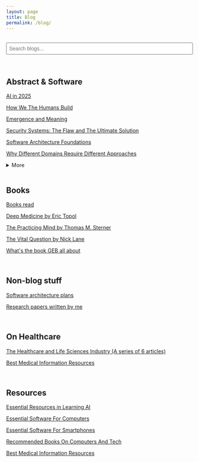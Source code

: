 ```yaml
---
layout: page
title: Blog
permalink: /blog/
---
```


<br>

<style>
#search-input {
  width: 100%;
  max-width: 100%;
  box-sizing: border-box;
  font-size: 1em;
}

@media (max-width: 600px) {
  #search-input {
    font-size: 1em;
    padding: 0.7em;
  }
  #search-results {
    font-size: 1em;
  }
}
</style>

<input id="search-input" placeholder="Search blogs..." style="width:100%;padding:6px;">
<ul id="search-results"></ul>
<script>

function clean(str) {
  // Remove Unicode replacement character, carriage returns, and newlines, then trim
  return str.replace(/\uFFFD/g, '').replace(/[\r\n]+/g, '').trim();
}
  
let docs = [];
fetch('/search_index.json')
  .then(r => r.json())
  .then(data => docs = data);

document.getElementById('search-input').addEventListener('input', function() {
  const q = this.value.trim().toLowerCase();
  const results = docs.filter(doc =>
    doc.title.toLowerCase().includes(q) ||
    (doc.tags && doc.tags.join(' ').toLowerCase().includes(q)) ||
    doc.content.toLowerCase().includes(q)
  );
  document.getElementById('search-results').innerHTML = 
  results.slice(0,15).map(doc =>
    `<li><a href="${doc.url}">${clean(doc.title)}</a> <small>[${(doc.tags || []).join(', ')}]</small></li>`
  ).join('');
});

</script>


<br>

## Abstract & Software

[AI in 2025](https://karthikeshwar1.github.io/blog/2025/AI_in_2025)

[How We The Humans Build](https://karthikeshwar1.github.io/blog/2025/How_We_The_Humans_Build)

[Emergence and Meaning](https://karthikeshwar1.github.io/blog/2025/Emergence_and_Meaning)

[Security Systems: The Flaw and The Ultimate Solution](https://karthikeshwar1.github.io/blog/2023/security-systems-the-flaw-and-the-ultimate-solution)

[Software Architecture Foundations](https://karthikeshwar1.github.io/blog/2024/Software_Architecture_Foundations_1)

[Why Different Domains Require Different Approaches](https://karthikeshwar1.github.io/blog/2023/Why%20Different%20Domains%20Require%20Different%20Approaches)


<details>
  <summary>More</summary>
<br>
<a href="https://github.com/Karthikeshwar1/Karthikeshwar1.github.io/blob/main/blog/2024/Fuzzy_Settings.md">Fuzzy Settings</a>
<br>
<br>
<a href="https://Karthikeshwar1.github.io/blog/2024/Is_God_Dying">Is God Dying?</a>
<br>
  <br>
<a href="https://karthikeshwar1.github.io/blog/2023/Emotional%20Design%20-%20By%20Don%20Norman%20-%20Book%20Notes">Emotional Design - By Don Norman - Book Notes</a>
<br>
  <br>
<a href="https://Karthikeshwar1.github.io/blog/2024/Words_weigh">Words Weigh</a>
<br>
  <br>
<a href="https://karthikeshwar1.github.io/blog/2022/AI_in_2022">AI in 2022</a>
<br>

</details>

<br>


## Books

[Books read](https://karthikeshwar1.github.io/blog/timeless/books_read)

[Deep Medicine by Eric Topol](https://karthikeshwar1.github.io/blog/2025/Deep_Medicine)

[The Practicing Mind by Thomas M. Sterner](https://karthikeshwar1.github.io/blog/2025/The_Practicing_Mind_by_Thomas_M_Sterner)

[The Vital Question by Nick Lane](https://karthikeshwar1.github.io/blog/2025/The_Vital_Question_by_Nick_Lane)

[What's the book GEB all about](https://karthikeshwar1.github.io/blog/2023/What%27s%20the%20book%20GEB%20all%20about)

<br>

## Non-blog stuff

[Software architecture plans](https://github.com/Karthikeshwar1/Software-architectures)

[Research papers written by me](https://github.com/Karthikeshwar1/Karthikeshwar1/tree/main/papers)

<br>

## On Healthcare

[The Healthcare and Life Sciences Industry (A series of 6 articles)](https://karthikeshwar1.github.io/blog/2022/The%20Healthcare%20and%20Life%20Sciences%20Industry)

[Best Medical Information Resources](https://karthikeshwar1.github.io/blog/2022/Best_Medical_Resources)

<br>


## Resources

[Essential Resources in Learning AI](https://Karthikeshwar1.github.io/blog/2025/Essential_Resources_in_learning_AI)

[Essential Software For Computers](https://Karthikeshwar1.github.io/blog/2021/Essential_Software_For_Computers)

[Essential Software For Smartphones](https://Karthikeshwar1.github.io/blog/2021/Essential_Software_For_Smartphones)

[Recommended Books On Computers And Tech](https://karthikeshwar1.github.io/blog/2022/Recommended_Books_On_Computers_And_Tech)

[Best Medical Information Resources](https://karthikeshwar1.github.io/blog/2022/Best_Medical_Resources)

<br>

<br>
